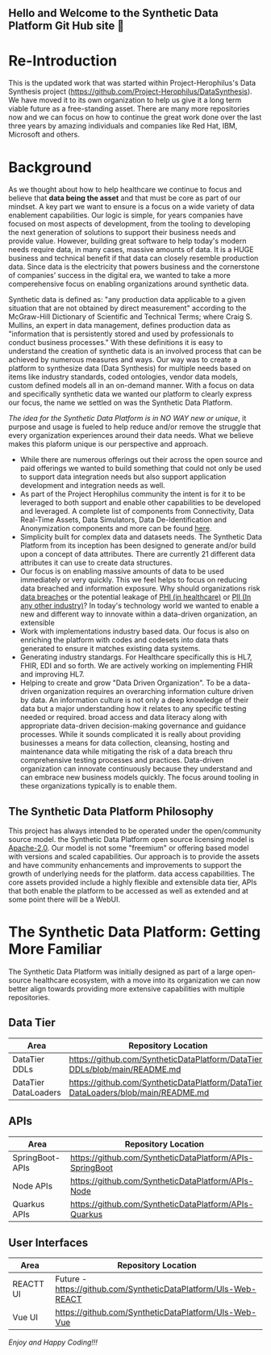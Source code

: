 ## Hello and Welcome to the Synthetic Data Platform Git Hub site 👋

# Re-Introduction
This is the updated work that was started within Project-Herophilus's Data Synthesis 
project (https://github.com/Project-Herophilus/DataSynthesis). We have moved it to its own organization 
to help us give it a long term viable future as a free-standing asset. There are many more repositories now and we can focus 
on how to continue the great work done over the last three years by amazing individuals and companies like Red Hat, IBM, 
Microsoft and others.

# Background
As we thought about how to help healthcare we continue to focus and believe that <b>data being the asset</b> and that
must be core as part of our mindset. A key part we want to ensure is a focus on a wide variety of data enablement
capabilities. Our logic is simple, for years companies have focused on most aspects of development, from the tooling to developing
the next generation of solutions to support their business needs and provide value. However, building great software
to help today's modern needs require data, in many cases, massive amounts of data. It is a HUGE business and technical
benefit if that data can closely resemble production data. Since data is the electricity that powers business and the
cornerstone of companies’ success in the digital era, we wanted to take a more comperehensive focus on enabling
organizations around synthetic data.

Synthetic data is defined as: "any production data applicable to a given situation that are not obtained by direct
measurement" according to the McGraw-Hill Dictionary of Scientific and Technical Terms; where Craig S. Mullins,
an expert in data management, defines production data as "information that is persistently stored and used by
professionals to conduct business processes." With these definitions it is easy to understand the creation of
synthetic data is an involved process that can be achieved by numerous measures and ways. Our way was to create a platform to
synthesize data (Data Synthesis) for multiple needs based on items like industry standards, coded ontologies,
vendor data models, custom defined models all in an on-demand manner. With a focus on data and specifically synthetic
data we wanted our platform to clearly express our focus, the name we settled on was the Synthetic Data Platform.

<i>The idea for the Synthetic Data Platform is in NO WAY new or unique</i>, it purpose and usage is fueled to help reduce and/or remove
the struggle that every organization experiences around their data needs. What we believe makes this plaform unique is our
perspective and approach.

* While there are numerous offerings out their across the open source and paid offerings we wanted to build something
  that could not only be used to support data integration needs but also support application development and integration needs as well.
* As part of the Project Herophilus community the intent is for it to be leveraged to both support and enable other
  capabilities to be developed and leveraged. A complete list of components from Connectivity, Data Real-Time Assets, Data Simulators,
  Data De-Identification and Anonymization components and more can be found <a href="https://github.com/Project-Herophilus" target="_blank">here</a>.
* Simplicity built for complex data and datasets needs. The Synthetic Data Platform  from its inception has been designed
  to generate and/or build upon a concept of data attributes. There are currently 21 different data attributes it can use to
  create data structures.
* Our focus is on enabling massive amounts of data to be used immediately or very quickly. This we feel helps to
  focus on reducing data breached and information exposure. Why should organizations risk <a href="https://www.breachlevelindex.com/" target="_blank">data breaches</a> or the
  potential leakage of <a href="https://en.wikipedia.org/wiki/Protected_health_information" target="_blank">PHI (in healthcare)</a>
  or <a href="https://en.wikipedia.org/wiki/Personal_data" target="_blank">PII (In any other industry)</a>? In today's
  technology world we wanted to enable a new and different way to innovate within a data-driven organization, an extensible
* Work with implementations industry based data. Our focus is also on enriching the platform with codes and codesets into data thats generated to ensure it matches
  existing data systems.
* Generating industry standargs. For Healthcare specifically this is HL7, FHIR, EDI and so forth. We are actively working
  on implementing FHIR and improving HL7.
* Helping to create and grow "Data Driven Organization". To be a data-driven organization requires an
  overarching information culture driven by data. An information culture is not only a deep knowledge of their data but
  a major understanding how it relates to any specific testing needed or required. broad access and data literacy along with
  appropriate data-driven decision-making governance and guidance processes. While it sounds complicated it is really
  about providing businesses a means for data collection, cleansing, hosting and maintenance data while mitigating the
  risk of a data breach thru comprehensive testing processes and practices. Data-driven organization can innovate continuously because they
  understand and can embrace new business models quickly. The focus around tooling in these organizations typically is
  to enable them.

## The Synthetic Data Platform Philosophy

This project has always intended to be operated under the open/community source model. the Synthetic Data Platform open source
licensing model is <a href="https://opensource.org/licenses/Apache-2.0" target="_blank">Apache-2.0</a>.
Our model is not some "freemium" or offering based model with versions and scaled capabilities. Our approach is
to provide the assets and have community enhancements and improvements to support the growth of underlying needs for the
platform. data access capabilities. The core assets provided include a highly flexible and extensible data
tier, APIs that both enable the platform to be accessed as well as extended and at some point there will be a
WebUI.

# The Synthetic Data Platform: Getting More Familiar
The Synthetic Data Platform was initially designed as part of a large open-source healthcare ecosystem, with a move into its organization
we can now better align towards providing more extensive capabilities with multiple repositories. 

## Data Tier

| Area                 | Repository Location                                                                                            | 
|----------------------|------------------------------------------------------------------------------------------------------------|
| DataTier DDLs      | https://github.com/SyntheticDataPlatform/DataTier-DDLs/blob/main/README.md | 
| DataTier DataLoaders|https://github.com/SyntheticDataPlatform/DataTier-DataLoaders/blob/main/README.md|

## APIs

| Area                 | Repository Location                                                                                            | 
|----------------------|------------------------------------------------------------------------------------------------------------|
| SpringBoot-APIs      |https://github.com/SyntheticDataPlatform/APIs-SpringBoot  |
| Node APIs            |https://github.com/SyntheticDataPlatform/APIs-Node    |
| Quarkus APIs         |https://github.com/SyntheticDataPlatform/APIs-Quarkus |

## User Interfaces

| Area                 | Repository Location                                                                                           | 
|----------------------|------------------------------------------------------------------------------------------------------------|
| REACTT UI            | Future - https://github.com/SyntheticDataPlatform/UIs-Web-REACT|
| Vue UI               |https://github.com/SyntheticDataPlatform/UIs-Web-Vue|



*Enjoy and Happy Coding!!!*

<!--

**Here are some ideas to get you started:**

🙋‍♀️ A short introduction - what is your organization all about?
🌈 Contribution guidelines - how can the community get involved?
👩‍💻 Useful resources - where can the community find your docs? Is there anything else the community should know?
🍿 Fun facts - what does your team eat for breakfast?
🧙 Remember, you can do mighty things with the power of [Markdown](https://docs.github.com/github/writing-on-github/getting-started-with-writing-and-formatting-on-github/basic-writing-and-formatting-syntax)
-->
